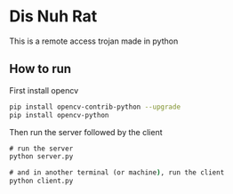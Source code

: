 # Dis Nuh Rat

This is a remote access trojan made in python

## How to run 

First install opencv

```bash
pip install opencv-contrib-python --upgrade
pip install opencv-python  
```

Then run the server followed by the client
```cmd
# run the server
python server.py

# and in another terminal (or machine), run the client
python client.py 
```